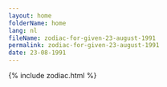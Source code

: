 ```yaml
---
layout: home
folderName: home
lang: nl
fileName: zodiac-for-given-23-august-1991
permalink: zodiac-for-given-23-august-1991
date: 23-08-1991
---
```

{% include zodiac.html %}
